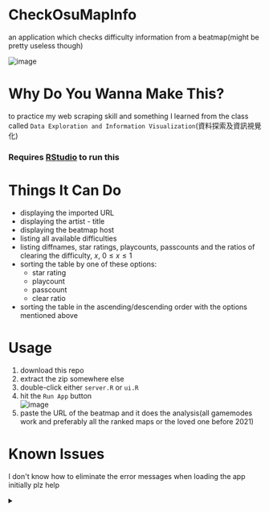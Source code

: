 # CheckOsuMapInfo
an application which checks difficulty information from a beatmap(might be pretty useless though)

![image](https://github.com/user-attachments/assets/85ac4a37-a43c-4b7a-8f40-7b5a8553a8a0)

# Why Do You Wanna Make This?
to practice my web scraping skill and something I learned from the class called ```Data Exploration and Information Visualization```(資料探索及資訊視覺化)

### Requires [RStudio](https://posit.co/download/rstudio-desktop/) to run this

# Things It Can Do
- displaying the imported URL
- displaying the artist - title
- displaying the beatmap host
- listing all available difficulties 
- listing diffnames, star ratings, playcounts, passcounts and the ratios of clearing the difficulty, $`x`$, $`0 \le x \le 1`$
- sorting the table by one of these options:
  - star rating
  - playcount
  - passcount
  - clear ratio
- sorting the table in the ascending/descending order with the options mentioned above

# Usage
1. download this repo
2. extract the zip somewhere else
3. double-click either ```server.R``` or ```ui.R```
4. hit the ```Run App``` button <br>
        ![image](https://github.com/user-attachments/assets/c7270baa-4f0a-4239-af4b-f1471f97aff6)
5. paste the URL of the beatmap and it does the analysis(all gamemodes work and preferably all the ranked maps or the loved one before 2021)

# Known Issues
I don't know how to eliminate the error messages when loading the app initially plz help

<details>
  <summary></summary>
  
  ![image](https://github.com/user-attachments/assets/c87dfd00-4248-4e90-83c5-b7195029430f)
  
</details>

